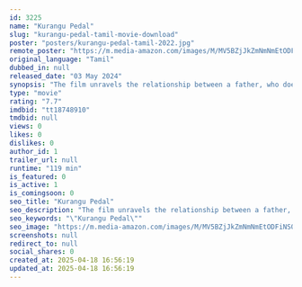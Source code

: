```yaml
---
id: 3225
name: "Kurangu Pedal"
slug: "kurangu-pedal-tamil-movie-download"
poster: "posters/kurangu-pedal-tamil-2022.jpg"
remote_poster: "https://m.media-amazon.com/images/M/MV5BZjJkZmNmNmEtODFiNS00N2U0LThiNzUtZWNkZjFmYmM4YTI0XkEyXkFqcGdeQXVyMTM2MDk0Njk3._V1_SX300.jpg"
original_language: "Tamil"
dubbed_in: null
released_date: "03 May 2024"
synopsis: "The film unravels the relationship between a father, who doesn't know cycling and his son who is keen in learning cycling set in Katheri village in a summer of 1980s."
type: "movie"
rating: "7.7"
imdbid: "tt18748910"
tmdbid: null
views: 0
likes: 0
dislikes: 0
author_id: 1
trailer_url: null
runtime: "119 min"
is_featured: 0
is_active: 1
is_comingsoon: 0
seo_title: "Kurangu Pedal"
seo_description: "The film unravels the relationship between a father, who doesn't know cycling and his son who is keen in learning cycling set in Katheri village in a summer of 1980s."
seo_keywords: "\"Kurangu Pedal\""
seo_image: "https://m.media-amazon.com/images/M/MV5BZjJkZmNmNmEtODFiNS00N2U0LThiNzUtZWNkZjFmYmM4YTI0XkEyXkFqcGdeQXVyMTM2MDk0Njk3._V1_SX300.jpg"
screenshots: null
redirect_to: null
social_shares: 0
created_at: 2025-04-18 16:56:19
updated_at: 2025-04-18 16:56:19
---
```


